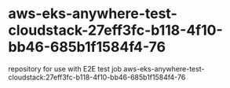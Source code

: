 # aws-eks-anywhere-test-cloudstack-27eff3fc-b118-4f10-bb46-685b1f1584f4-76
repository for use with E2E test job aws-eks-anywhere-test-cloudstack:27eff3fc-b118-4f10-bb46-685b1f1584f4-76
